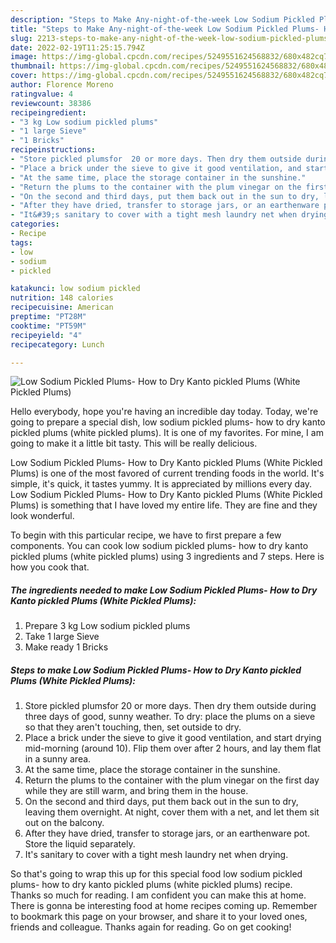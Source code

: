 ```yaml
---
description: "Steps to Make Any-night-of-the-week Low Sodium Pickled Plums- How to Dry Kanto pickled Plums (White Pickled Plums)"
title: "Steps to Make Any-night-of-the-week Low Sodium Pickled Plums- How to Dry Kanto pickled Plums (White Pickled Plums)"
slug: 2213-steps-to-make-any-night-of-the-week-low-sodium-pickled-plums-how-to-dry-kanto-pickled-plums-white-pickled-plums
date: 2022-02-19T11:25:15.794Z
image: https://img-global.cpcdn.com/recipes/5249551624568832/680x482cq70/low-sodium-pickled-plums-how-to-dry-kanto-pickled-plums-white-pickled-plums-recipe-main-photo.jpg
thumbnail: https://img-global.cpcdn.com/recipes/5249551624568832/680x482cq70/low-sodium-pickled-plums-how-to-dry-kanto-pickled-plums-white-pickled-plums-recipe-main-photo.jpg
cover: https://img-global.cpcdn.com/recipes/5249551624568832/680x482cq70/low-sodium-pickled-plums-how-to-dry-kanto-pickled-plums-white-pickled-plums-recipe-main-photo.jpg
author: Florence Moreno
ratingvalue: 4
reviewcount: 38386
recipeingredient:
- "3 kg Low sodium pickled plums"
- "1 large Sieve"
- "1 Bricks"
recipeinstructions:
- "Store pickled plumsfor  20 or more days. Then dry them outside during three days of good, sunny weather. To dry: place the plums on a sieve so that they aren&#39;t touching, then, set outside to dry."
- "Place a brick under the sieve to give it good ventilation, and start drying mid-morning (around 10).  Flip them over after 2 hours, and lay them flat in a sunny area."
- "At the same time, place the storage container in the sunshine."
- "Return the plums to the container with the plum vinegar on the first day while they are still warm, and bring them in the house."
- "On the second and third days, put them back out in the sun to dry, leaving them overnight. At night, cover them with a net, and let them sit out on the balcony."
- "After they have dried, transfer to storage jars, or an earthenware pot.  Store the liquid separately."
- "It&#39;s sanitary to cover with a tight mesh laundry net when drying."
categories:
- Recipe
tags:
- low
- sodium
- pickled

katakunci: low sodium pickled 
nutrition: 148 calories
recipecuisine: American
preptime: "PT28M"
cooktime: "PT59M"
recipeyield: "4"
recipecategory: Lunch

---
```



![Low Sodium Pickled Plums- How to Dry Kanto pickled Plums (White Pickled Plums)](https://img-global.cpcdn.com/recipes/5249551624568832/680x482cq70/low-sodium-pickled-plums-how-to-dry-kanto-pickled-plums-white-pickled-plums-recipe-main-photo.jpg)

Hello everybody, hope you're having an incredible day today. Today, we're going to prepare a special dish, low sodium pickled plums- how to dry kanto pickled plums (white pickled plums). It is one of my favorites. For mine, I am going to make it a little bit tasty. This will be really delicious.

Low Sodium Pickled Plums- How to Dry Kanto pickled Plums (White Pickled Plums) is one of the most favored of current trending foods in the world. It's simple, it's quick, it tastes yummy. It is appreciated by millions every day. Low Sodium Pickled Plums- How to Dry Kanto pickled Plums (White Pickled Plums) is something that I have loved my entire life. They are fine and they look wonderful.




To begin with this particular recipe, we have to first prepare a few components. You can cook low sodium pickled plums- how to dry kanto pickled plums (white pickled plums) using 3 ingredients and 7 steps. Here is how you cook that.

<!--inarticleads1-->

##### The ingredients needed to make Low Sodium Pickled Plums- How to Dry Kanto pickled Plums (White Pickled Plums):

1. Prepare 3 kg Low sodium pickled plums
1. Take 1 large Sieve
1. Make ready 1 Bricks




<!--inarticleads2-->

##### Steps to make Low Sodium Pickled Plums- How to Dry Kanto pickled Plums (White Pickled Plums):

1. Store pickled plumsfor  20 or more days. Then dry them outside during three days of good, sunny weather. To dry: place the plums on a sieve so that they aren&#39;t touching, then, set outside to dry.
1. Place a brick under the sieve to give it good ventilation, and start drying mid-morning (around 10).  Flip them over after 2 hours, and lay them flat in a sunny area.
1. At the same time, place the storage container in the sunshine.
1. Return the plums to the container with the plum vinegar on the first day while they are still warm, and bring them in the house.
1. On the second and third days, put them back out in the sun to dry, leaving them overnight. At night, cover them with a net, and let them sit out on the balcony.
1. After they have dried, transfer to storage jars, or an earthenware pot.  Store the liquid separately.
1. It&#39;s sanitary to cover with a tight mesh laundry net when drying.




So that's going to wrap this up for this special food low sodium pickled plums- how to dry kanto pickled plums (white pickled plums) recipe. Thanks so much for reading. I am confident you can make this at home. There is gonna be interesting food at home recipes coming up. Remember to bookmark this page on your browser, and share it to your loved ones, friends and colleague. Thanks again for reading. Go on get cooking!
